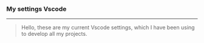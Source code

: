 ### My settings Vscode
___

> Hello, these are my current Vscode settings, which I have been using to develop all my projects.
